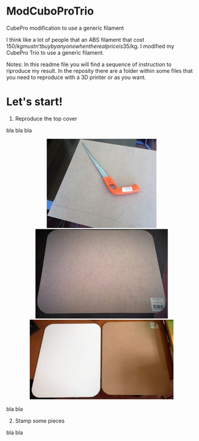 # ModCuboProTrio
CubePro modification to use a generic filament

I think like a lot of people that an ABS filament that cost 150$/kg mustn't buy by anyone when the real price is 35$/kg. I modified my CubePro Trio to use a generic filament.

Notes: In this readme file you will find a sequence of instruction to riproduce my result. In the reposity there are a folder within some files that you need to reproduce with a 3D printer or as you want.

# Let's start!

1. Reproduce the top cover

  bla bla bla
  
  <p align="center">
  <img src="https://raw.githubusercontent.com/TommasoPino/ModCuboProTrio/master/cut_shape.jpeg" width="290"/>
  <img src="https://raw.githubusercontent.com/TommasoPino/ModCuboProTrio/master/cut_shape_result.jpeg" width="350"/>
  <img src="https://raw.githubusercontent.com/TommasoPino/ModCuboProTrio/master/cut_shape_comparison.jpeg" width="380"/>
  </p>
  
  bla bla
	
2. Stamp some pieces

  bla bla
